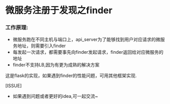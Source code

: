 # 微服务注册于发现之finder

### 工作原理:

* 微服务跑在不同主机与端口上，api_server为了能够找到用户对应请求的微服务地址，则需要引入finder
* 每发起一次请求，都需要事先向finder发起请求，finder返回给对应微服务的地址
* finder不支持LB,因为有更为成熟的解决方案


这是flask的实现，如果遇到finder的性能问题，可用其他框架实现.


[ISSUE]

* 如果遇到问题或者更好的idea,可一起交流~

